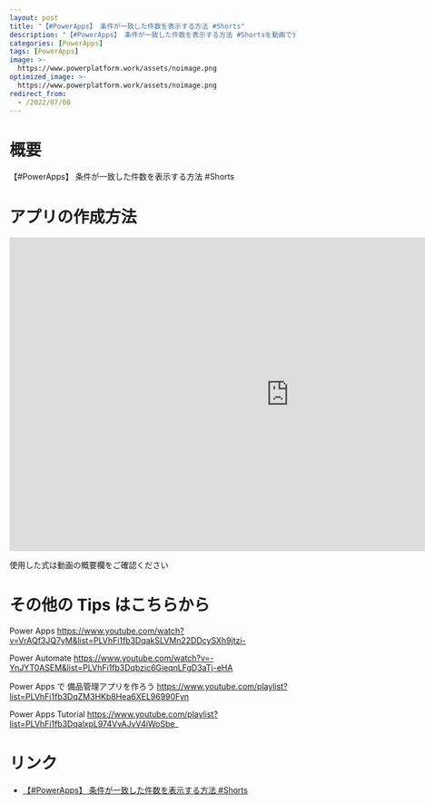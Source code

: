 ```yaml
---
layout: post
title: "【#PowerApps】 条件が一致した件数を表示する方法 #Shorts"
description: "【#PowerApps】 条件が一致した件数を表示する方法 #Shortsを動画で分かりやすく解説"
categories: [PowerApps]
tags: [PowerApps]
image: >-
  https://www.powerplatform.work/assets/noimage.png
optimized_image: >-
  https://www.powerplatform.work/assets/noimage.png
redirect_from:
  - /2022/07/08
---
```



#  概要

【#PowerApps】 条件が一致した件数を表示する方法 #Shorts


# アプリの作成方法

<iframe width="983" height="553" src="https://www.youtube.com/embed/z8sNBxj9O6Q" title="YouTube video player" frameborder="0" allow="accelerometer; autoplay; clipboard-write; encrypted-media; gyroscope; picture-in-picture" allowfullscreen></iframe>


使用した式は動画の概要欄をご確認ください


# その他の Tips はこちらから

Power Apps
https://www.youtube.com/watch?v=VrAQf3JQ7yM&list=PLVhFi1fb3DqakSLVMn22DDcySXh9jtzi- 

Power Automate
https://www.youtube.com/watch?v=-YnJYT0ASEM&list=PLVhFi1fb3Dqbzic6GieqnLFgD3aTj-eHA

Power Apps で 備品管理アプリを作ろう
https://www.youtube.com/playlist?list=PLVhFi1fb3DqZM3HKb8Hea6XEL96990Fyn

Power Apps Tutorial
https://www.youtube.com/playlist?list=PLVhFi1fb3DqalxpL974VvAJvV4iWoSbe_

# リンク


- [【#PowerApps】 条件が一致した件数を表示する方法 #Shorts](https://www.youtube.com/watch?v=z8sNBxj9O6Q)

